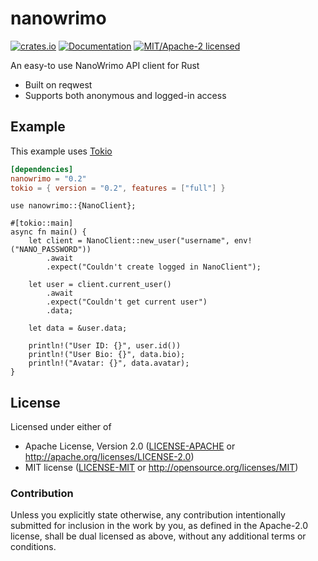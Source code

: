 
# nanowrimo

[![crates.io](https://img.shields.io/crates/v/nanowrimo.svg)](https://crates.io/crates/nanowrimo)
[![Documentation](https://docs.rs/nanowrimo/badge.svg)](https://docs.rs/nanowrimo)
[![MIT/Apache-2 licensed](https://img.shields.io/crates/l/nanowrimo.svg)](./LICENSE-APACHE)

An easy-to use NanoWrimo API client for Rust

- Built on reqwest
- Supports both anonymous and logged-in access

## Example

This example uses [Tokio](https://tokio.rs)

```toml
[dependencies]
nanowrimo = "0.2"
tokio = { version = "0.2", features = ["full"] }
```

```rust,no_run
use nanowrimo::{NanoClient};

#[tokio::main]
async fn main() {
    let client = NanoClient::new_user("username", env!("NANO_PASSWORD"))
        .await
        .expect("Couldn't create logged in NanoClient");
        
    let user = client.current_user()
        .await
        .expect("Couldn't get current user")
        .data;
        
    let data = &user.data;
        
    println!("User ID: {}", user.id())
    println!("User Bio: {}", data.bio);
    println!("Avatar: {}", data.avatar);
}
```

## License

Licensed under either of

- Apache License, Version 2.0 ([LICENSE-APACHE](LICENSE-APACHE) or http://apache.org/licenses/LICENSE-2.0)
- MIT license ([LICENSE-MIT](LICENSE-MIT) or http://opensource.org/licenses/MIT)

### Contribution

Unless you explicitly state otherwise, any contribution intentionally submitted
for inclusion in the work by you, as defined in the Apache-2.0 license, shall
be dual licensed as above, without any additional terms or conditions.
